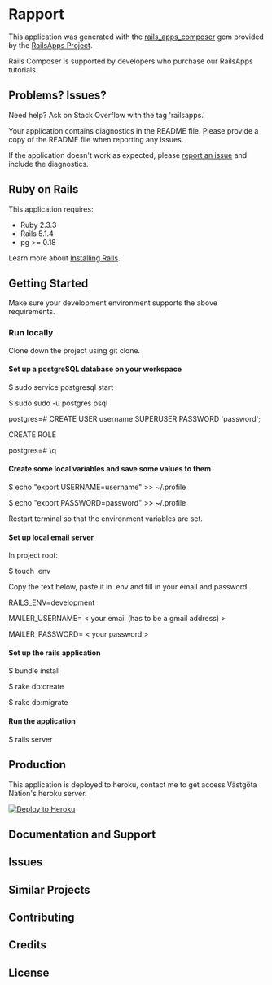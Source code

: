 Rapport
================

This application was generated with the [rails_apps_composer](https://github.com/RailsApps/rails_apps_composer) gem
provided by the [RailsApps Project](http://railsapps.github.io/).

Rails Composer is supported by developers who purchase our RailsApps tutorials.

Problems? Issues?
-----------

Need help? Ask on Stack Overflow with the tag 'railsapps.'

Your application contains diagnostics in the README file. Please provide a copy of the README file when reporting any issues.

If the application doesn't work as expected, please [report an issue](https://github.com/RailsApps/rails_apps_composer/issues)
and include the diagnostics.

Ruby on Rails
-------------

This application requires:

- Ruby 2.3.3
- Rails 5.1.4
- pg >= 0.18

Learn more about [Installing Rails](http://railsapps.github.io/installing-rails.html).

Getting Started
---------------

Make sure your development environment supports the above requirements.

### Run locally

Clone down the project using git clone.

#### Set up a postgreSQL database on your workspace  

$ sudo service postgresql start

$ sudo sudo -u postgres psql

postgres=# CREATE USER username SUPERUSER PASSWORD 'password';

CREATE ROLE

postgres=# \q

#### Create some local variables and save some values to them 

$ echo "export USERNAME=username" >> ~/.profile

$ echo "export PASSWORD=password" >> ~/.profile

Restart terminal so that the environment variables are set.

#### Set up local email server

In project root:

$ touch .env

Copy the text below, paste it in .env and fill in your email and password.

RAILS_ENV=development

MAILER_USERNAME= < your email (has to be a gmail address) >

MAILER_PASSWORD= < your password >

#### Set up the rails application

$ bundle install

$ rake db:create

$ rake db:migrate

#### Run the application

$ rails server

Production
------------

This application is deployed to heroku, contact me to get access Västgöta Nation's heroku server.

[![Deploy to Heroku](https://www.herokucdn.com/deploy/button.png)](https://heroku.com/deploy)

Documentation and Support
-------------------------

Issues
-------------

Similar Projects
----------------

Contributing
------------

Credits
-------

License
-------
